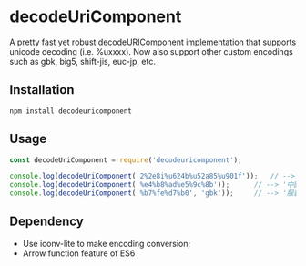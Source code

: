 decodeUriComponent
==========

A pretty fast yet robust decodeURIComponent implementation that supports unicode decoding (i.e. %uxxxx). Now also support other custom encodings such as gbk, big5, shift-jis, euc-jp, etc.
## Installation

```
npm install decodeuricomponent
```

## Usage
```javascript
const decodeUriComponent = require('decodeuricomponent');

console.log(decodeUriComponent('2%2e8i%u624b%u52a85%u901f'));	// --> '2.8i手动5速'
console.log(decodeUriComponent('%e4%b8%ad%e5%9c%8b'));		// --> '中國'
console.log(decodeUriComponent('%b7%fe%d7%b0', 'gbk'));		// --> '服装'
```


Dependency
---------------
* Use iconv-lite to make encoding conversion;
* Arrow function feature of ES6
